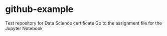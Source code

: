 # github-example
Test repository for Data Science certificate
Go to the assignment file for the Jupyter Notebook
